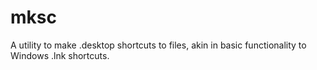 # mksc
A utility to make .desktop shortcuts to files, akin in basic functionality to Windows .lnk shortcuts.
